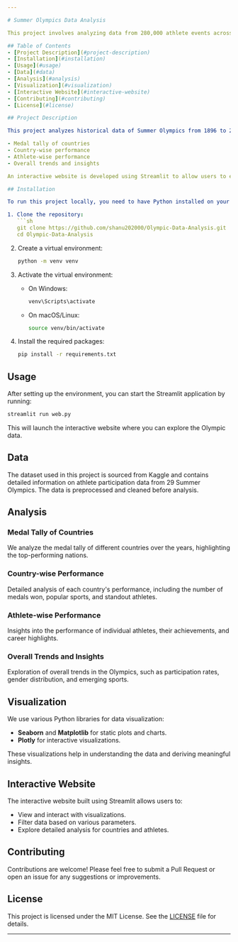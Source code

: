 ```yaml
---

# Summer Olympics Data Analysis

This project involves analyzing data from 280,000 athlete events across 29 Summer Olympics using Python. The analysis includes medal tallies, country-wise and athlete-wise statistics, and overall trends. An interactive website is built using Streamlit to visualize and explore the data.

## Table of Contents
- [Project Description](#project-description)
- [Installation](#installation)
- [Usage](#usage)
- [Data](#data)
- [Analysis](#analysis)
- [Visualization](#visualization)
- [Interactive Website](#interactive-website)
- [Contributing](#contributing)
- [License](#license)

## Project Description

This project analyzes historical data of Summer Olympics from 1896 to 2016. Using Python and its libraries such as Pandas, NumPy, Seaborn, Matplotlib, and Plotly, we perform comprehensive data analysis. The key analyses include:

- Medal tally of countries
- Country-wise performance
- Athlete-wise performance
- Overall trends and insights

An interactive website is developed using Streamlit to allow users to explore the data and visualize the results.

## Installation

To run this project locally, you need to have Python installed on your system. Follow the steps below to set up the environment:

1. Clone the repository:
   ```sh
   git clone https://github.com/shanu202000/Olympic-Data-Analysis.git
   cd Olympic-Data-Analysis
   ```

2. Create a virtual environment:
   ```sh
   python -m venv venv
   ```

3. Activate the virtual environment:
   - On Windows:
     ```sh
     venv\Scripts\activate
     ```
   - On macOS/Linux:
     ```sh
     source venv/bin/activate
     ```

4. Install the required packages:
   ```sh
   pip install -r requirements.txt
   ```

## Usage

After setting up the environment, you can start the Streamlit application by running:

```sh
streamlit run web.py
```

This will launch the interactive website where you can explore the Olympic data.

## Data

The dataset used in this project is sourced from Kaggle and contains detailed information on athlete participation data from 29 Summer Olympics. The data is preprocessed and cleaned before analysis.

## Analysis

### Medal Tally of Countries
We analyze the medal tally of different countries over the years, highlighting the top-performing nations.

### Country-wise Performance
Detailed analysis of each country's performance, including the number of medals won, popular sports, and standout athletes.

### Athlete-wise Performance
Insights into the performance of individual athletes, their achievements, and career highlights.

### Overall Trends and Insights
Exploration of overall trends in the Olympics, such as participation rates, gender distribution, and emerging sports.

## Visualization

We use various Python libraries for data visualization:
- **Seaborn** and **Matplotlib** for static plots and charts.
- **Plotly** for interactive visualizations.

These visualizations help in understanding the data and deriving meaningful insights.

## Interactive Website

The interactive website built using Streamlit allows users to:
- View and interact with visualizations.
- Filter data based on various parameters.
- Explore detailed analysis for countries and athletes.

## Contributing

Contributions are welcome! Please feel free to submit a Pull Request or open an issue for any suggestions or improvements.

## License

This project is licensed under the MIT License. See the [LICENSE](LICENSE) file for details.

---
```



